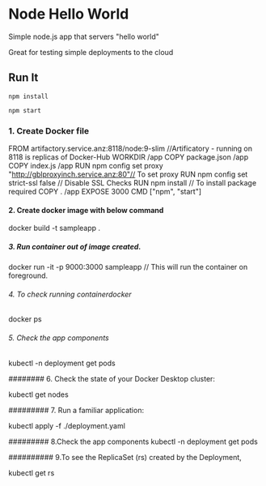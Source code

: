 # Node Hello World

Simple node.js app that servers "hello world"

Great for testing simple deployments to the cloud

## Run It

`npm install`

`npm start`

### 1. Create Docker file
FROM artifactory.service.anz:8118/node:9-slim //Artificatory - running on 8118 is replicas of Docker-Hub
WORKDIR /app
COPY package.json /app
COPY index.js /app
RUN npm config set proxy "http://gblproxyinch.service.anz:80"// To set proxy
RUN npm config set strict-ssl false // Disable SSL Checks
RUN npm install // To install package required
COPY . /app
EXPOSE 3000
CMD ["npm", "start"]

#### 2. Create docker image with below command
docker build -t sampleapp .

##### 3. Run container out of image created.
docker run -it -p 9000:3000 sampleapp // This will run the container on foreground.

###### 4. To check running containerdocker 
docker ps

###### 5. Check the app components
 kubectl -n deployment get pods


######## 6. Check the state of your Docker Desktop cluster:

  kubectl get nodes

######### 7. Run a familiar application:

  kubectl apply -f ./deployment.yaml


######### 8.Check the app components
kubectl -n deployment get pods

##########  9.To see the ReplicaSet (rs) created by the Deployment, 

  kubectl get rs

